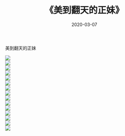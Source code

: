 ﻿---
layout: post
title:  《美到翻天的正妹》
date:   2020-03-07
img: http://imgx.orgx.ga/漏D/2020/美到翻天的正妹/000.jpg
categories: [美女, 清纯, 唯美]
---

美到翻天的正妹

  ![](http://imgx.orgx.ga/漏D/2020/美到翻天的正妹/001.jpg) <br> ![](http://imgx.orgx.ga/漏D/2020/美到翻天的正妹/002.jpg) <br> ![](http://imgx.orgx.ga/漏D/2020/美到翻天的正妹/003.jpg) <br> ![](http://imgx.orgx.ga/漏D/2020/美到翻天的正妹/004.jpg) <br> ![](http://imgx.orgx.ga/漏D/2020/美到翻天的正妹/005.jpg) <br> ![](http://imgx.orgx.ga/漏D/2020/美到翻天的正妹/006.jpg) <br> ![](http://imgx.orgx.ga/漏D/2020/美到翻天的正妹/007.jpg) <br> ![](http://imgx.orgx.ga/漏D/2020/美到翻天的正妹/008.jpg) <br> ![](http://imgx.orgx.ga/漏D/2020/美到翻天的正妹/009.jpg) <br> ![](http://imgx.orgx.ga/漏D/2020/美到翻天的正妹/010.jpg) <br> ![](http://imgx.orgx.ga/漏D/2020/美到翻天的正妹/011.jpg) <br> ![](http://imgx.orgx.ga/漏D/2020/美到翻天的正妹/012.jpg) <br> ![](http://imgx.orgx.ga/漏D/2020/美到翻天的正妹/013.jpg) <br> ![](http://imgx.orgx.ga/漏D/2020/美到翻天的正妹/014.jpg) <br> ![](http://imgx.orgx.ga/漏D/2020/美到翻天的正妹/015.jpg) <br>